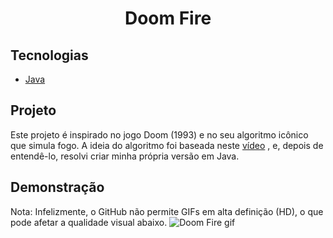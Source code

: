 
<h1 align="center">
 Doom Fire
</h1>




## Tecnologias
 
- [Java](https://www.java.com/pt-BR/)




## Projeto
Este projeto é inspirado no jogo Doom (1993) e no seu algoritmo icônico que simula fogo. A ideia do algoritmo foi baseada neste [vídeo](https://www.youtube.com/watch?v=B7iacc3HiVE&t=25s)
, e, depois de entendê-lo, resolvi criar minha própria versão em Java.

 
## Demonstração
Nota: Infelizmente, o GitHub não permite GIFs em alta definição (HD), o que pode afetar a qualidade visual abaixo.
![Doom Fire gif](https://github.com/user-attachments/assets/6e195e66-afba-4ede-ab1e-dd6c6f16bc61)
